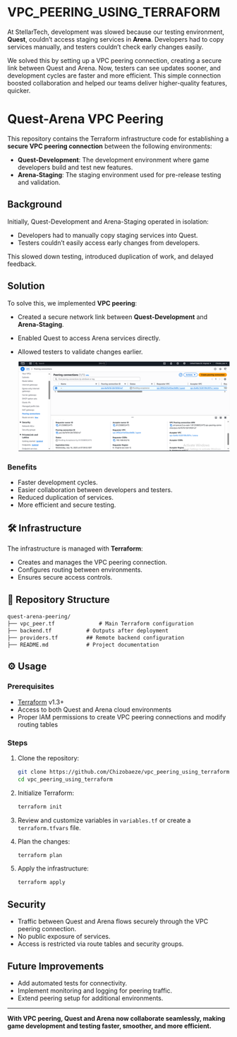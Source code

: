 # VPC_PEERING_USING_TERRAFORM

At StellarTech, development was slowed because our testing environment, **Quest**, couldn’t access staging services in **Arena**. Developers had to copy services manually, and testers couldn’t check early changes easily.

We solved this by setting up a VPC peering connection, creating a secure link between Quest and Arena. Now, testers can see updates sooner, and development cycles are faster and more efficient. This simple connection boosted collaboration and helped our teams deliver higher-quality features, quicker.
# Quest-Arena VPC Peering

This repository contains the Terraform infrastructure code for establishing a **secure VPC peering connection** between the following environments:

* **Quest-Development**: The development environment where game developers build and test new features.
* **Arena-Staging**: The staging environment used for pre-release testing and validation.

##  Background

Initially, Quest-Development and Arena-Staging operated in isolation:

* Developers had to manually copy staging services into Quest.
* Testers couldn’t easily access early changes from developers.

This slowed down testing, introduced duplication of work, and delayed feedback.

##  Solution

To solve this, we implemented **VPC peering**:

* Created a secure network link between **Quest-Development** and **Arena-Staging**.
* Enabled Quest to access Arena services directly.
* Allowed testers to validate changes earlier.

  ![vpc screenshot](https://github.com/Chizobaeze/vpc_peering_using_terraform/blob/4e2de19b533d09149201282f0b8c0608cd228803/vpc_peering_connection.PNG)

### Benefits

* Faster development cycles.
* Easier collaboration between developers and testers.
* Reduced duplication of services.
* More efficient and secure testing.

## 🛠️ Infrastructure

The infrastructure is managed with **Terraform**:

* Creates and manages the VPC peering connection.
* Configures routing between environments.
* Ensures secure access controls.

## 📂 Repository Structure

```
quest-arena-peering/
├── vpc_peer.tf              # Main Terraform configuration
├── backend.tf           # Outputs after deployment
├── providers.tf         ## Remote backend configuration
├── README.md            # Project documentation
```

## ⚙️ Usage

### Prerequisites

* [Terraform](https://developer.hashicorp.com/terraform/downloads) v1.3+
* Access to both Quest and Arena cloud environments
* Proper IAM permissions to create VPC peering connections and modify routing tables

### Steps

1. Clone the repository:

   ```bash
   git clone https://github.com/Chizobaeze/vpc_peering_using_terraform.git
   cd vpc_peering_using_terraform

2. Initialize Terraform:

   ```bash
   terraform init
   ```

3. Review and customize variables in `variables.tf` or create a `terraform.tfvars` file.

4. Plan the changes:

   ```bash
   terraform plan
   ```

5. Apply the infrastructure:

   ```bash
   terraform apply
   ```

##  Security

* Traffic between Quest and Arena flows securely through the VPC peering connection.
* No public exposure of services.
* Access is restricted via route tables and security groups.

##  Future Improvements

* Add automated tests for connectivity.
* Implement monitoring and logging for peering traffic.
* Extend peering setup for additional environments.

---

 **With VPC peering, Quest and Arena now collaborate seamlessly, making game development and testing faster, smoother, and more efficient.**
